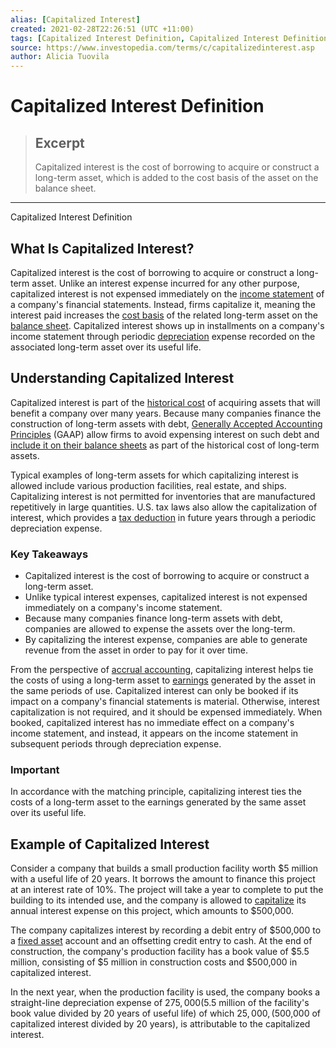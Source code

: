```yaml
---
alias: [Capitalized Interest]
created: 2021-02-28T22:26:51 (UTC +11:00)
tags: [Capitalized Interest Definition, Capitalized Interest Definition]
source: https://www.investopedia.com/terms/c/capitalizedinterest.asp
author: Alicia Tuovila
---
```


# Capitalized Interest Definition

> ## Excerpt
> Capitalized interest is the cost of borrowing to acquire or construct a long-term asset, which is added to the cost basis of the asset on the balance sheet.

---

Capitalized Interest Definition
## What Is Capitalized Interest?

Capitalized interest is the cost of borrowing to acquire or construct a long-term asset. Unlike an interest expense incurred for any other purpose, capitalized interest is not expensed immediately on the [income statement](https://www.investopedia.com/terms/i/incomestatement.asp) of a company's financial statements. Instead, firms capitalize it, meaning the interest paid increases the [cost basis](https://www.investopedia.com/terms/c/costbasis.asp) of the related long-term asset on the [balance sheet](https://www.investopedia.com/terms/b/balancesheet.asp). Capitalized interest shows up in installments on a company's income statement through periodic [depreciation](https://www.investopedia.com/terms/d/depreciation.asp) expense recorded on the associated long-term asset over its useful life.

## Understanding Capitalized Interest

Capitalized interest is part of the [historical cost](https://www.investopedia.com/terms/h/historical-cost.asp) of acquiring assets that will benefit a company over many years. Because many companies finance the construction of long-term assets with debt, [Generally Accepted Accounting Principles](https://www.investopedia.com/terms/g/gaap.asp) (GAAP) allow firms to avoid expensing interest on such debt and [include it on their balance sheets](https://www.investopedia.com/ask/answers/062714/whats-difference-between-weighted-average-cost-capital-wacc-and-internal-rate-return-irr.asp) as part of the historical cost of long-term assets.

Typical examples of long-term assets for which capitalizing interest is allowed include various production facilities, real estate, and ships. Capitalizing interest is not permitted for inventories that are manufactured repetitively in large quantities. U.S. tax laws also allow the capitalization of interest, which provides a [tax deduction](https://www.investopedia.com/terms/t/tax-deduction.asp) in future years through a periodic depreciation expense.

### Key Takeaways

-   Capitalized interest is the cost of borrowing to acquire or construct a long-term asset.
-   Unlike typical interest expenses, capitalized interest is not expensed immediately on a company's income statement.
-   Because many companies finance long-term assets with debt, companies are allowed to expense the assets over the long-term.
-   By capitalizing the interest expense, companies are able to generate revenue from the asset in order to pay for it over time.

From the perspective of [accrual accounting](https://www.investopedia.com/terms/a/accrualaccounting.asp), capitalizing interest helps tie the costs of using a long-term asset to [earnings](https://www.investopedia.com/terms/e/earnings.asp) generated by the asset in the same periods of use. Capitalized interest can only be booked if its impact on a company's financial statements is material. Otherwise, interest capitalization is not required, and it should be expensed immediately. When booked, capitalized interest has no immediate effect on a company's income statement, and instead, it appears on the income statement in subsequent periods through depreciation expense.

### Important

In accordance with the matching principle, capitalizing interest ties the costs of a long-term asset to the earnings generated by the same asset over its useful life.

## Example of Capitalized Interest

Consider a company that builds a small production facility worth $5 million with a useful life of 20 years. It borrows the amount to finance this project at an interest rate of 10%. The project will take a year to complete to put the building to its intended use, and the company is allowed to [capitalize](https://www.investopedia.com/terms/c/capitalize.asp) its annual interest expense on this project, which amounts to $500,000.

The company capitalizes interest by recording a debit entry of $500,000 to a [fixed asset](https://www.investopedia.com/terms/f/fixedasset.asp) account and an offsetting credit entry to cash. At the end of construction, the company's production facility has a book value of $5.5 million, consisting of $5 million in construction costs and $500,000 in capitalized interest.

In the next year, when the production facility is used, the company books a straight-line depreciation expense of $275,000 ($5.5 million of the facility's book value divided by 20 years of useful life) of which $25,000, ($500,000 of capitalized interest divided by 20 years), is attributable to the capitalized interest.
